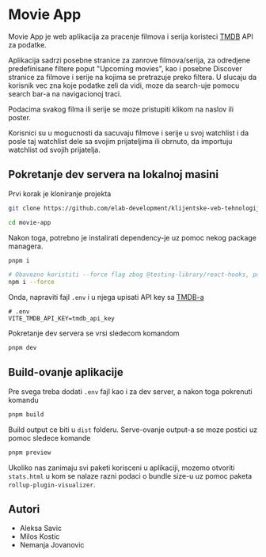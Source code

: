 # Movie App

Movie App je web aplikacija za pracenje filmova i serija koristeci
[TMDB](https://www.themoviedb.org) API za podatke.

Aplikacija sadrzi posebne stranice za zanrove filmova/serija, za odredjene predefinisane filtere poput "Upcoming movies", kao i posebne Discover stranice za filmove i serije na kojima se pretrazuje preko filtera.
U slucaju da korisnik vec zna koje podatke zeli da vidi, moze da search-uje pomocu search bar-a na navigacionoj traci.

Podacima svakog filma ili serije se moze pristupiti klikom na naslov ili poster.

Korisnici su u mogucnosti da sacuvaju filmove i serije u svoj watchlist i da posle taj watchlist dele sa svojim prijateljima ili obrnuto, da importuju watchlist od svojih prijatelja.

## Pokretanje dev servera na lokalnoj masini

Prvi korak je kloniranje projekta

```bash
git clone https://github.com/elab-development/klijentske-veb-tehnologije-2024-2022-0051-pracenje-filmova-i-serija.git movie-app

cd movie-app
```

Nakon toga, potrebno je instalirati dependency-je uz pomoc nekog package managera.

```bash
pnpm i
```

```bash
# Obavezno koristiti --force flag zbog @testing-library/react-hooks, posto koristimo verziju React-a noviju od 17.0.0
npm i --force
```

Onda, napraviti fajl `.env` i u njega upisati API key sa [TMDB-a](https://www.themoviedb.org)

```shell
# .env
VITE_TMDB_API_KEY=tmdb_api_key
```

Pokretanje dev servera se vrsi sledecom komandom

```bash
pnpm dev
```

## Build-ovanje aplikacije

Pre svega treba dodati `.env` fajl kao i za dev server, a nakon toga pokrenuti komandu

```bash
pnpm build
```

Build output ce biti u `dist` folderu. Serve-ovanje output-a se moze postici uz pomoc sledece komande

```bash
pnpm preview
```

Ukoliko nas zanimaju svi paketi korisceni u aplikaciji, mozemo otvoriti `stats.html` u kom se nalaze razni podaci o bundle size-u uz pomoc paketa `rollup-plugin-visualizer`.

## Autori

- Aleksa Savic
- Milos Kostic
- Nemanja Jovanovic
